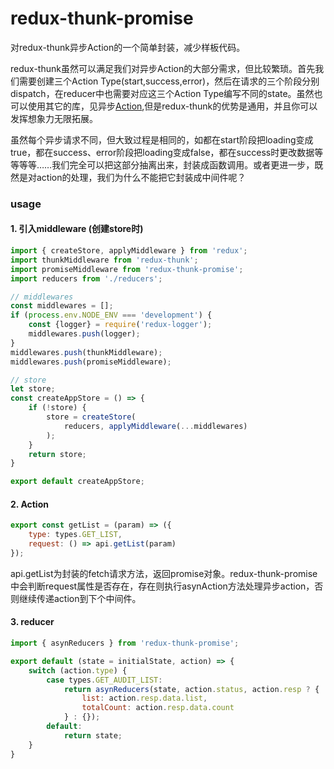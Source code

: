 # redux-thunk-promise

对redux-thunk异步Action的一个简单封装，减少样板代码。

redux-thunk虽然可以满足我们对异步Action的大部分需求，但比较繁琐。首先我们需要创建三个Action Type(start,success,error)，然后在请求的三个阶段分别dispatch，在reducer中也需要对应这三个Action Type编写不同的state。虽然也可以使用其它的库，见异步[Action](http://cn.redux.js.org/docs/advanced/AsyncActions.html),但是redux-thunk的优势是通用，并且你可以发挥想象力无限拓展。

虽然每个异步请求不同，但大致过程是相同的，如都在start阶段把loading变成true，都在success、error阶段把loading变成false，都在success时更改数据等等等等……我们完全可以把这部分抽离出来，封装成函数调用。或者更进一步，既然是对action的处理，我们为什么不能把它封装成中间件呢？

### usage
#### 1. 引入middleware (创建store时)
``` js
import { createStore, applyMiddleware } from 'redux';
import thunkMiddleware from 'redux-thunk';
import promiseMiddleware from 'redux-thunk-promise';
import reducers from './reducers';

// middlewares
const middlewares = [];
if (process.env.NODE_ENV === 'development') {
    const {logger} = require('redux-logger');
    middlewares.push(logger);
}
middlewares.push(thunkMiddleware);
middlewares.push(promiseMiddleware);

// store
let store;
const createAppStore = () => {
    if (!store) {
        store = createStore(
            reducers, applyMiddleware(...middlewares)
        );
    }
    return store;
}

export default createAppStore;

```

#### 2. Action
``` js
export const getList = (param) => ({
    type: types.GET_LIST,
    request: () => api.getList(param)
});
```
api.getList为封装的fetch请求方法，返回promise对象。redux-thunk-promise中会判断request属性是否存在，存在则执行asynAction方法处理异步action，否则继续传递action到下个中间件。

#### 3. reducer
``` js
import { asynReducers } from 'redux-thunk-promise';

export default (state = initialState, action) => {
    switch (action.type) {
        case types.GET_AUDIT_LIST:
            return asynReducers(state, action.status, action.resp ? {
                list: action.resp.data.list,
                totalCount: action.resp.data.count
            } : {});
        default:
            return state;
    }
}
```

